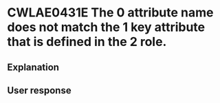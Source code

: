 # CWLAE0431E The 0 attribute name does not match the 1 key attribute that is defined in the 2 role.

## Explanation

## User response